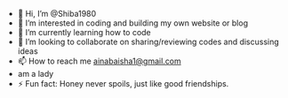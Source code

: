- 👋 Hi, I’m @Shiba1980
- 👀 I’m interested in coding and building my own website or blog
- 🌱 I’m currently learning how to code
- 💞️ I’m looking to collaborate on sharing/reviewing codes and discussing ideas
- 📫 How to reach me ainabaisha1@gmail.com
-    am a lady
- ⚡ Fun fact: Honey never spoils, just like good friendships.

<!---
Shiba1980/Shiba1980 is a ✨ special ✨ repository because its `README.md` (this file) appears on your GitHub profile.
You can click the Preview link to take a look at your changes.
--->
